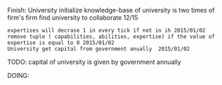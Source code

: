 Finish:
	University initialize
	knowledge-base of university is  two times of firm's
	firm find university to collaborate  12/15


	expertises will decrase 1 in every tick if not in ih 2015/01/02
	remove tuple ( capabilities, abilities, expertise) if the value of expertise is equal to 0 2015/01/02
	University get capital from government anually  2015/01/02

TODO:
	capital of 	university is given by government annually

DOING:



